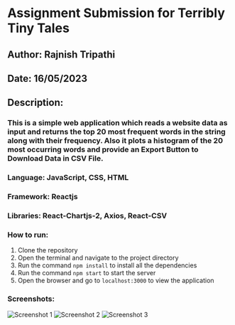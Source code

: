 # Assignment Submission for Terribly Tiny Tales
## Author: Rajnish Tripathi
## Date: 16/05/2023
## Description: 
### This is a simple web application which reads a website data as input and returns the top 20 most frequent words in the string along with their frequency. Also it plots a histogram of the 20 most occurring words and provide an Export Button to Download Data in CSV File.
### Language: JavaScript, CSS, HTML
### Framework: Reactjs
### Libraries: React-Chartjs-2, Axios, React-CSV
### How to run:
1. Clone the repository
2. Open the terminal and navigate to the project directory
3. Run the command `npm install` to install all the dependencies
4. Run the command `npm start` to start the server
5. Open the browser and go to `localhost:3000` to view the application
### Screenshots:
![Screenshot 1](https://github.com/rajnishtripathi2001/terribly-tiny-tales-assignment/assets/82767514/ff62c15f-0fb1-4f01-8d03-97dfcb9de799)
![Screenshot 2](https://github.com/rajnishtripathi2001/terribly-tiny-tales-assignment/assets/82767514/12c46adf-b6ac-4389-b888-3169915cb128)
![Screenshot 3](https://github.com/rajnishtripathi2001/terribly-tiny-tales-assignment/assets/82767514/586d4c48-62f7-44c1-933e-ef869f09431d)
